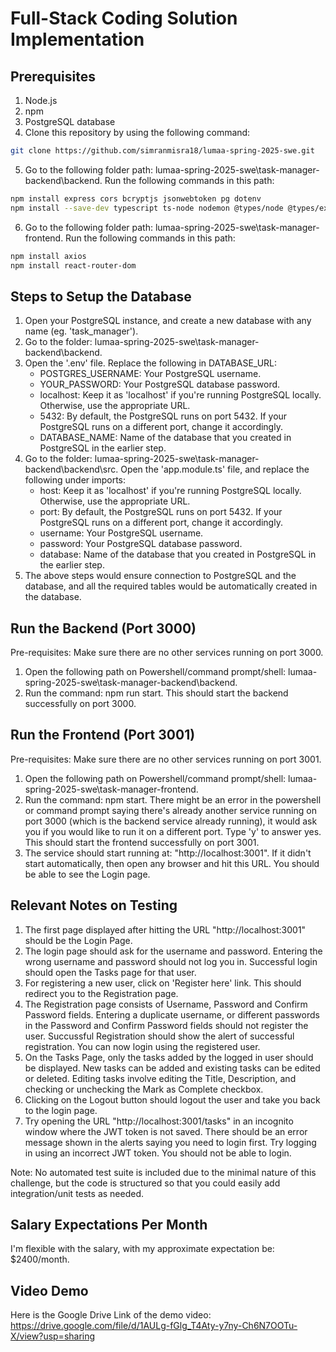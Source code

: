 # Full-Stack Coding Solution Implementation

## Prerequisites

1. Node.js
2. npm
3. PostgreSQL database
4. Clone this repository by using the following command:

```bash
git clone https://github.com/simranmisra18/lumaa-spring-2025-swe.git
```
5. Go to the following folder path: lumaa-spring-2025-swe\task-manager-backend\backend. Run the following commands in this path:

```bash
npm install express cors bcryptjs jsonwebtoken pg dotenv
npm install --save-dev typescript ts-node nodemon @types/node @types/express
```
6. Go to the following folder path: lumaa-spring-2025-swe\task-manager-frontend. Run the following commands in this path:

```bash
npm install axios
npm install react-router-dom
```

## Steps to Setup the Database

1. Open your PostgreSQL instance, and create a new database with any name (eg. 'task_manager').
2. Go to the folder: lumaa-spring-2025-swe\task-manager-backend\backend.
3. Open the '.env' file. Replace the following in DATABASE_URL:
   - POSTGRES_USERNAME: Your PostgreSQL username.
   - YOUR_PASSWORD: Your PostgreSQL database password.
   - localhost: Keep it as 'localhost' if you're running PostgreSQL locally. Otherwise, use the appropriate URL.
   - 5432: By default, the PostgreSQL runs on port 5432. If your PostgreSQL runs on a different port, change it accordingly.
   - DATABASE_NAME: Name of the database that you created in PostgreSQL in the earlier step.
4. Go to the folder: lumaa-spring-2025-swe\task-manager-backend\backend\src. Open the 'app.module.ts' file, and replace the following under imports:
   - host: Keep it as 'localhost' if you're running PostgreSQL locally. Otherwise, use the appropriate URL.
   - port: By default, the PostgreSQL runs on port 5432. If your PostgreSQL runs on a different port, change it accordingly.
   - username: Your PostgreSQL username.
   - password: Your PostgreSQL database password.
   - database: Name of the database that you created in PostgreSQL in the earlier step.
5. The above steps would ensure connection to PostgreSQL and the database, and all the required tables would be automatically created in the database.

## Run the Backend (Port 3000)

Pre-requisites: Make sure there are no other services running on port 3000.
1. Open the following path on Powershell/command prompt/shell: lumaa-spring-2025-swe\task-manager-backend\backend.
2. Run the command: npm run start. This should start the backend successfully on port 3000.

## Run the Frontend (Port 3001)

Pre-requisites: Make sure there are no other services running on port 3001.
1. Open the following path on Powershell/command prompt/shell: lumaa-spring-2025-swe\task-manager-frontend.
2. Run the command: npm start. There might be an error in the powershell or command prompt saying there's already another service running on port 3000 (which is the backend service already running), it would ask you if you would like to run it on a different port. Type 'y' to answer yes. This should start the frontend successfully on port 3001.
3. The service should start running at: "http://localhost:3001". If it didn't start automatically, then open any browser and hit this URL. You should be able to see the Login page.

## Relevant Notes on Testing

1. The first page displayed after hitting the URL "http://localhost:3001" should be the Login Page.
2. The login page should ask for the username and password. Entering the wrong username and password should not log you in. Successful login should open the Tasks page for that user.
3. For registering a new user, click on 'Register here' link. This should redirect you to the Registration page.
4. The Registration page consists of Username, Password and Confirm Password fields. Entering a duplicate username, or different passwords in the Password and Confirm Password fields should not register the user. Succussful Registration should show the alert of successful registration. You can now login using the registered user.
5. On the Tasks Page, only the tasks added by the logged in user should be displayed. New tasks can be added and existing tasks can be edited or deleted. Editing tasks involve editing the Title, Description, and checking or unchecking the Mark as Complete checkbox.
6. Clicking on the Logout button should logout the user and take you back to the login page.
7. Try opening the URL "http://localhost:3001/tasks" in an incognito window where the JWT token is not saved. There should be an error message shown in the alerts saying you need to login first. Try logging in using an incorrect JWT token. You should not be able to login.

Note: No automated test suite is included due to the minimal nature of this challenge, but the code is structured so that you could easily add integration/unit tests as needed.

## Salary Expectations Per Month

I'm flexible with the salary, with my approximate expectation be: $2400/month.

## Video Demo

Here is the Google Drive Link of the demo video: https://drive.google.com/file/d/1AULg-fGlg_T4Aty-y7ny-Ch6N7OOTu-X/view?usp=sharing
